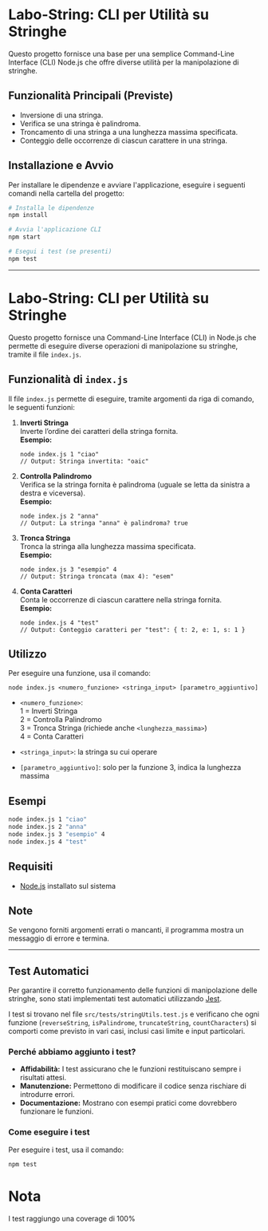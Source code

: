# Labo-String: CLI per Utilità su Stringhe

Questo progetto fornisce una base per una semplice Command-Line Interface (CLI) Node.js che offre diverse utilità per la manipolazione di stringhe.

## Funzionalità Principali (Previste)

* Inversione di una stringa.
* Verifica se una stringa è palindroma.
* Troncamento di una stringa a una lunghezza massima specificata.
* Conteggio delle occorrenze di ciascun carattere in una stringa.

## Installazione e Avvio

Per installare le dipendenze e avviare l'applicazione, eseguire i seguenti comandi nella cartella del progetto:

```bash
# Installa le dipendenze
npm install

# Avvia l'applicazione CLI
npm start 

# Esegui i test (se presenti)
npm test
```
---
# Labo-String: CLI per Utilità su Stringhe

Questo progetto fornisce una Command-Line Interface (CLI) in Node.js che permette di eseguire diverse operazioni di manipolazione su stringhe, tramite il file `index.js`.

## Funzionalità di `index.js`

Il file `index.js` permette di eseguire, tramite argomenti da riga di comando, le seguenti funzioni:

1. **Inverti Stringa**  
   Inverte l’ordine dei caratteri della stringa fornita.  
   **Esempio:**  
   ```
   node index.js 1 "ciao"
   // Output: Stringa invertita: "oaic"
   ```

2. **Controlla Palindromo**  
   Verifica se la stringa fornita è palindroma (uguale se letta da sinistra a destra e viceversa).  
   **Esempio:**  
   ```
   node index.js 2 "anna"
   // Output: La stringa "anna" è palindroma? true
   ```

3. **Tronca Stringa**  
   Tronca la stringa alla lunghezza massima specificata.  
   **Esempio:**  
   ```
   node index.js 3 "esempio" 4
   // Output: Stringa troncata (max 4): "esem"
   ```

4. **Conta Caratteri**  
   Conta le occorrenze di ciascun carattere nella stringa fornita.  
   **Esempio:**  
   ```
   node index.js 4 "test"
   // Output: Conteggio caratteri per "test": { t: 2, e: 1, s: 1 }
   ```

## Utilizzo

Per eseguire una funzione, usa il comando:
```
node index.js <numero_funzione> <stringa_input> [parametro_aggiuntivo]
```
- `<numero_funzione>`:  
  1 = Inverti Stringa  
  2 = Controlla Palindromo  
  3 = Tronca Stringa (richiede anche `<lunghezza_massima>`)  
  4 = Conta Caratteri

- `<stringa_input>`: la stringa su cui operare
- `[parametro_aggiuntivo]`: solo per la funzione 3, indica la lunghezza massima

## Esempi

```bash
node index.js 1 "ciao"
node index.js 2 "anna"
node index.js 3 "esempio" 4
node index.js 4 "test"
```

## Requisiti

- [Node.js](https://nodejs.org/) installato sul sistema

## Note

Se vengono forniti argomenti errati o mancanti, il programma mostra un messaggio di errore e termina.

---

## Test Automatici

Per garantire il corretto funzionamento delle funzioni di manipolazione delle stringhe, sono stati implementati test automatici utilizzando [Jest](https://jestjs.io/).

I test si trovano nel file `src/tests/stringUtils.test.js` e verificano che ogni funzione (`reverseString`, `isPalindrome`, `truncateString`, `countCharacters`) si comporti come previsto in vari casi, inclusi casi limite e input particolari.

### Perché abbiamo aggiunto i test?

- **Affidabilità:** I test assicurano che le funzioni restituiscano sempre i risultati attesi.
- **Manutenzione:** Permettono di modificare il codice senza rischiare di introdurre errori.
- **Documentazione:** Mostrano con esempi pratici come dovrebbero funzionare le funzioni.

### Come eseguire i test

Per eseguire i test, usa il comando:

```bash
npm test
```
# Nota

I test raggiungo una coverage di 100%